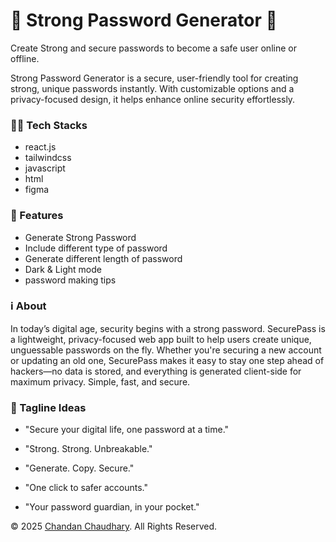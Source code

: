 # 🔑 Strong Password Generator 🔐
Create Strong and secure passwords to become a safe user online or offline.

Strong Password Generator is a secure, user-friendly tool for 
creating strong, unique passwords instantly. With 
customizable options and a privacy-focused design, it helps 
enhance online security effortlessly.

<!-- SecurePass - Strong Password Generator is your go-to tool for generating strong, secure, and completely Strong passwords in seconds. Designed for both casual users and cybersecurity professionals, SecurePass helps protect your online accounts by creating complex passwords that are nearly impossible to crack. Customize password length, character types (letters, numbers, symbols), and copy instantly to clipboard—all in a clean, responsive interface. -->

### 🧑‍💻 Tech Stacks
- react.js
- tailwindcss
- javascript
- html
- figma

### 🤩 Features
- Generate Strong Password
- Include different type of password
- Generate different length of password
- Dark & Light mode
- password making tips

### ℹ️ About
In today’s digital age, security begins with a strong password. SecurePass is a lightweight, privacy-focused web app built to help users create unique, unguessable passwords on the fly. Whether you're securing a new account or updating an old one, SecurePass makes it easy to stay one step ahead of hackers—no data is stored, and everything is generated client-side for maximum privacy. Simple, fast, and secure.

### 🔖 Tagline Ideas
- "Secure your digital life, one password at a time."

- "Strong. Strong. Unbreakable."

- "Generate. Copy. Secure."

- "One click to safer accounts."

- "Your password guardian, in your pocket."

© 2025 [Chandan Chaudhary](https://chandanchaudhary-portfolio.netlify.app/). All Rights Reserved.